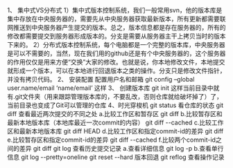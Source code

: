 1、  集中式VS分布式
1）集中式版本控制系统，我们一般常用svn，他的版本库是集中存放在中央服务器的，需要先从中央服务器获取最新版本，所有更新都需要联网推送到中央服务器产生提交的版本。总之，版本信息都是存在服务器的，所有的修改都需要提交到服务器形成版本的。分支是需要从服务器主干上拷贝当时的版本下来的。
2）分布式版本控制系统，每个电脑都是一个完整的版本库，中央服务器是可以不需要的，当然，现在我们用的github还是有个中央服务器的，这个服务器的作用仅仅是用来方便“交换”大家的修改。也就是说，你本地修改文件，本地提交就形成一个版本，可以在本地进行回退版本之类的操作。分支只是修改文件指针，并没有拷贝代码。
2、  安装配置
配置用户名和邮箱
git config –global user.name/email ‘name/email’ 这样
3、  创建版本库 git init 这样当前目录中就有.git文件夹（用来跟踪管理版本库的，不要乱改，否则仓库就给破坏掉了）了，当前目录也变成了Git可以管理的仓库
4、时光穿梭机
git status  看仓库的状态
git diff  查看最近两次提交的不同之处
    a.比较工作区和暂存区 git diff 
    b.比较暂存区和最新本地版本库（本地库最近一次commit的内容） git diff --cached <path>
    c.比较工作区和最新本地版本库 git diff HEAD <path>
    d.比较工作区和指定commit-id的差异 git diff <commit-id> <path>
    e.比较暂存区和指定commit-id的差异 git diff --cached <commit-id> <path>
    f.比较两个commit-id之间的差异 git diff <commit-id> <commit-id>
git log 查看历史提交记录
    a.查看详细信息 git log -p
    b.查看单行信息 git log --pretty=oneline
git reset --hard <commit-id> 版本回退
git reflog 查看操作记录
